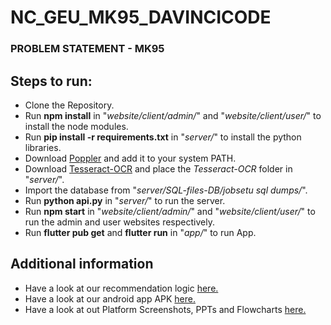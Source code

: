 # NC_GEU_MK95_DAVINCICODE
### PROBLEM STATEMENT - MK95
## Steps to run:
- Clone the Repository.
- Run **npm install** in "*website/client/admin/*" and "*website/client/user/*" to install the node modules.
- Run **pip install -r requirements.txt** in "*server/*" to install the python libraries.
- Download <a href='https://poppler.freedesktop.org/'>Poppler</a> and add it to your system PATH.
- Download <a href='https://tesseract-ocr.github.io/tessdoc/Home.html'>Tesseract-OCR</a> and place the *Tesseract-OCR* folder in "*server/*".
- Import the database from "*server/SQL-files-DB/jobsetu sql dumps/*".
- Run **python api.py** in "*server/*" to run the server.
- Run **npm start** in "*website/client/admin/*" and "*website/client/user/*" to run the admin and user websites respectively.
- Run **flutter pub get** and **flutter run** in "*app/*" to run App.

## Additional information
- Have a look at our recommendation logic <a href='https://github.com/programmedRaj/NC_GEU_MK95_DAVINCICODE/blob/master/recommender/Recommender.ipynb'>here.</a>
- Have a look at our android app APK <a href='https://github.com/programmedRaj/NC_GEU_MK95_DAVINCICODE/tree/master/app/apk'>here.</a>
- Have a look at out Platform Screenshots, PPTs and Flowcharts <a href='https://github.com/programmedRaj/NC_GEU_MK95_DAVINCICODE/tree/master/Screenshots%2CPPT%2Cflowcharts'>here.</a>
